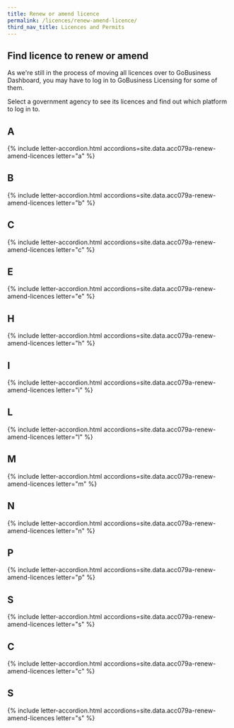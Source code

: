 ```yaml
---
title: Renew or amend licence
permalink: /licences/renew-amend-licence/
third_nav_title: Licences and Permits
---
```


## Find licence to renew or amend

As we're still in the process of moving all licences over to GoBusiness Dashboard, you may have to log in to GoBusiness Licensing for some of them.

Select a government agency to see its licences and find out which platform to log in to.

## A

{% include letter-accordion.html accordions=site.data.acc079a-renew-amend-licences letter="a" %}

## B

{% include letter-accordion.html accordions=site.data.acc079a-renew-amend-licences letter="b" %}

## C

{% include letter-accordion.html accordions=site.data.acc079a-renew-amend-licences letter="c" %}

## E

{% include letter-accordion.html accordions=site.data.acc079a-renew-amend-licences letter="e" %}

## H

{% include letter-accordion.html accordions=site.data.acc079a-renew-amend-licences letter="h" %}

## I

{% include letter-accordion.html accordions=site.data.acc079a-renew-amend-licences letter="i" %}

## L

{% include letter-accordion.html accordions=site.data.acc079a-renew-amend-licences letter="l" %}

## M

{% include letter-accordion.html accordions=site.data.acc079a-renew-amend-licences letter="m" %}

## N

{% include letter-accordion.html accordions=site.data.acc079a-renew-amend-licences letter="n" %}

## P

{% include letter-accordion.html accordions=site.data.acc079a-renew-amend-licences letter="p" %}

## S

{% include letter-accordion.html accordions=site.data.acc079a-renew-amend-licences letter="s" %}

## C

{% include letter-accordion.html accordions=site.data.acc079a-renew-amend-licences letter="c" %}

## S

{% include letter-accordion.html accordions=site.data.acc079a-renew-amend-licences letter="s" %}

<script src="/jquery/jquery.min.js"></script>
<script src="/jquery/bp-menu-new-tab.js"></script>
<script src="/jquery/resize-tables.js"></script>
